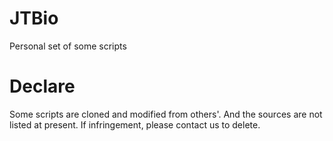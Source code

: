 # JTBio
 Personal set of some scripts

# Declare
 Some scripts are cloned and modified from others'. 
 And the sources are not listed at present.
 If infringement, please contact us to delete.
